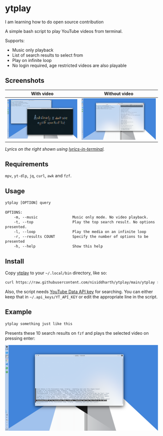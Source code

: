 # ytplay

I am learning how to do open source contribution

A simple bash script to play YouTube videos from terminal.

Supports:

- Music only playback
- List of search results to select from
- Play on infinite loop
- No login required, age restricted videos are also playable

## Screenshots

| With video                                             | Without video                                             |
| ------------------------------------------------------ | --------------------------------------------------------- |
| ![Screenshot with video](./screenshots/with-video.png) | ![Screenshot without video](./screenshots/music-only.png) |

_Lyrics on the right shown using [lyrics-in-terminal](https://github.com/Jugran/lyrics-in-terminal)._

## Requirements

`mpv`, `yt-dlp`, `jq`, `curl`, `awk` and `fzf`.

## Usage

```
ytplay [OPTION] query

OPTIONS:
	-m, --music                Music only mode. No video playback.
	-t, --top                  Play the top search result. No options presented.
	-l, --loop                 Play the media on an infinite loop
	-r, --results COUNT        Specify the number of options to be presented
	-h, --help                 Show this help
```

## Install

Copy [ytplay](ytplay) to your `~/.local/bin` directory, like so:

```bash
curl https://raw.githubusercontent.com/nisiddharth/ytplay/main/ytplay > ~/.local/bin/ytplay && chmod +x ~/.local/bin/ytplay
```

Also, the script needs [YouTube Data API key](https://developers.google.com/youtube/v3/docs/search/list) for searching. You can either keep that in `~/.api_keys/YT_API_KEY` or edit the appropriate line in the script.

## Example

```bash
ytplay something just like this
```

Presents these 10 search results on `fzf` and plays the selected video on pressing enter:

![Screenshot](./screenshots/search-results.png)
